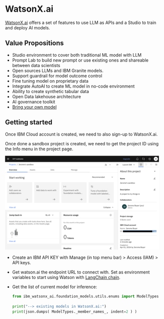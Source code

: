 # WatsonX.ai

[WatsonX.ai](https://www.ibm.com/products/watsonx-ai) offers a set of features to use LLM as APIs and a Studio to train and deploy AI models. 

## Value Propositions

* Studio environment to cover both traditional ML model with LLM
* Prompt Lab to build new prompt or use existing ones and shareable between data scientists
* Open sources LLMs and IBM Granite models.
* Support guardrail for model outcome control
* Fine tuning model on proprietary data
* Integrate AutoAI to create ML model in no-code environment
* Ability to create synthetic tabular data
* Open Data lakehouse architecture
* AI governance toolkit
* [Bring your own model](https://www.ibm.com/blog/announcement/bringing-your-own-custom-foundation-model-to-watsonx-ai/)

## Getting started

Once IBM Cloud account is created, we need to also sign-up to WatsonX.ai.

Once done a sandbox project is created, we need to get the project ID using the Info menu in the project page.

![](./images/watsonx-project.png)

* Create an IBM API KEY with Manage (in top menu bar) > Access (IAM) > API keys.
* Get watson.ai the endpoint URL to connect with. Set as environment variables to start using Watson with [LangChain chain](https://python.langchain.com/docs/integrations/llms/ibm_watsonx).
* Get the list of current model for inference:

    ```python
    from ibm_watsonx_ai.foundation_models.utils.enums import ModelTypes

    print("--> existing models in WatsonX.ai:")
    print(json.dumps( ModelTypes._member_names_, indent=2 ) )
    ```


## 